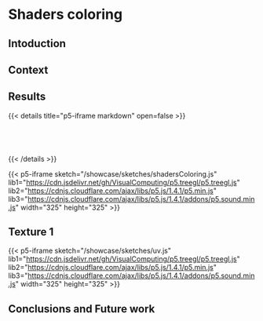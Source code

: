 # Shaders coloring

## Intoduction 


## Context


## Results

 {{< details title="p5-iframe markdown" open=false >}}

```js


  
```

{{< /details >}}



{{< p5-iframe sketch="/showcase/sketches/shadersColoring.js" lib1="https://cdn.jsdelivr.net/gh/VisualComputing/p5.treegl/p5.treegl.js"  lib2="https://cdnjs.cloudflare.com/ajax/libs/p5.js/1.4.1/p5.min.js" lib3="https://cdnjs.cloudflare.com/ajax/libs/p5.js/1.4.1/addons/p5.sound.min.js"  width="325" height="325" >}}

## Texture 1


{{< p5-iframe sketch="/showcase/sketches/uv.js" lib1="https://cdn.jsdelivr.net/gh/VisualComputing/p5.treegl/p5.treegl.js"  lib2="https://cdnjs.cloudflare.com/ajax/libs/p5.js/1.4.1/p5.min.js" lib3="https://cdnjs.cloudflare.com/ajax/libs/p5.js/1.4.1/addons/p5.sound.min.js"  width="325" height="325" >}}



## Conclusions and Future work 
